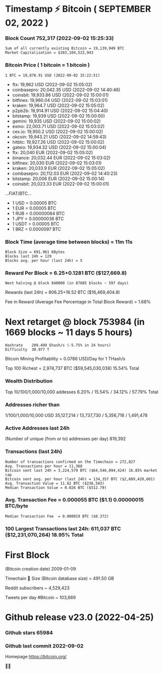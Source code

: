 # Timestamp ⚡ Bitcoin ( SEPTEMBER 02, 2022 ) 
### Block Count	752,317 (2022-09-02 15:25:33)
    Sum of all currently existing Bitcoin = 19,139,049 BTC
    Market Capitalization = $383,104,523,943

### Bitcoin Price  ( 1 bitcoin = 1 bitcoin )
	1 BTC = 19,878.91 USD (2022-09-02 15:22:51)
- ftx: 19,962 USD (2022-09-02 15:05:02)
- coinbasepro: 20,042.35 USD (2022-09-02 14:40:46)
- coinsbit: 19,933.86 USD (2022-09-02 15:00:01)
- bitfinex: 19,960.04 USD (2022-09-02 15:03:01)
- kraken: 19,964.7 USD (2022-09-02 15:05:02)
- p2pb2b: 19,914.91 USD (2022-09-02 15:04:40)
- bitstamp: 19,939 USD (2022-09-02 15:00:00)
- gemini: 19,935 USD (2022-09-02 15:00:02)
- exmo: 22,003.71 USD (2022-09-02 15:03:02)
- cex.io: 19,950.2 USD (2022-09-02 15:00:02)
- okcoin: 19,943.21 USD (2022-09-02 14:59:43)
- hitbtc: 19,927.26 USD (2022-09-02 15:00:02)
- gateio: 19,934.32 USD (2022-09-02 15:00:04)
- ftx: 20,040 EUR (2022-09-02 15:05:02)
- binance: 20,032.44 EUR (2022-09-02 15:03:02)
- bitfinex: 20,030 EUR (2022-09-02 15:03:01)
- kraken: 20,033.9 EUR (2022-09-02 15:05:02)
- coinbasepro: 20,112.03 EUR (2022-09-02 14:40:23)
- bitstamp: 20,006 EUR (2022-09-02 15:00:14)
- coinsbit: 20,023.33 EUR (2022-09-02 15:00:01)

...FIAT/BTC...

- 1 USD = 0.00005 BTC
- 1 EUR = 0.00005 BTC
- 1 RUB = 0.00000084 BTC
- 1 JPY = 0.00000036 BTC
- 1 USDT = 0.00005 BTC
- 1 BRZ = 0.0000097 BTC

### Block Time (average time between blocks) = 11m 11s
    Block Size = 691.961 KBytes
    Blocks last 24h = 129
    Blocks avg. per hour (last 24h) = 5
### Reward Per Block	= 6.25+0.1281 BTC ($127,669.8) 
    Next halving @ block 840000 (in 87685 blocks ~ 597 days)

Rewards (last 24h)	= 806.25+16.52 BTC ($16,469,404.8)

Fee in Reward (Average Fee Percentage in Total Block Reward)	= 1.68%
# Next retarget @ block 753984 (in 1669 blocks ~ 11 days 5 hours)
    Hashrate	209.499 Ehash/s (-5.75% in 24 hours)
    Difficulty	30.977 T 

Bitcoin Mining Profitability	= 0.0786 USD/Day for 1 THash/s

Top 100 Richest	= 2,974,737 BTC ($59,545,030,038) 15.54% Total

### Wealth Distribution
Top 10/100/1,000/10,000 addesses	6.20% / 15.54% / 34.12% / 57.79% Total
### Addresses richer than
1/100/1,000/10,000 USD	35,127,214 / 13,737,730 / 5,356,716 / 1,491,478
### Active Addresses last 24h
(Number of unique (from or to) addresses per day)	819,392

### Transactions (last 24h)
    Number of transactions confirmed on the Timechain = 272,827
    Avg. Transactions per hour = 11,368
    Bitcoin sent last 24h = 3,224,579 BTC ($64,546,094,424) 16.85% market cap
    Bitcoin sent avg. per hour (last 24h) = 134,357 BTC ($2,689,420,601)
    Avg. Transaction Value = 11.82 BTC ($236,583)
    Median Transaction Value = 0.026 BTC ($512.79)
### Avg. Transaction Fee	= 0.000055 BTC ($1.1) 0.00000015 BTC/byte
    Median Transaction Fee	= 0.000019 BTC ($0.372)
### 100 Largest Transactions	last 24h: 611,037 BTC ($12,231,070,264) 18.95% Total
# First Block
(Bitcoin creation date)	2009-01-09

Timechain 🪩 Size (Bitcoin database size)	= 491.50 GB

Reddit subscribers	~ 4,529,423

Tweets per day #Bitcoin	~ 103,669

# Github release	v23.0 (2022-04-25)
### Github stars	65984
### Github last commit	2022-09-02

Homepage	https://bitcoin.org/

💙💜
